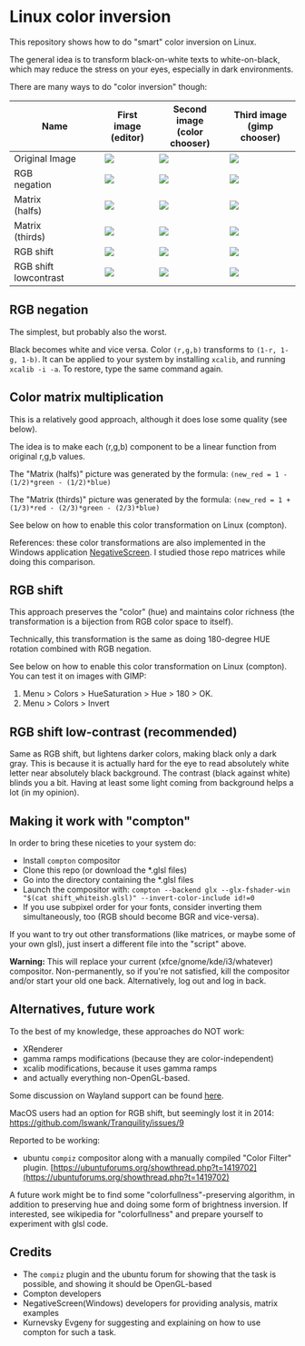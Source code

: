 # Linux color inversion

This repository shows how to do "smart" color inversion on Linux.

The general idea is to transform black-on-white texts to white-on-black, which may reduce the stress on your eyes, especially in dark environments.

There are many ways to do "color inversion" though:

Name | First image <br/>(editor) | Second image <br/>(color chooser) | Third image <br/>(gimp chooser)
---- | ---- | ---- | ----
Original Image| ![](./doc/editor.png) | ![](./doc/img4.png) | ![](./doc/gchooser.png)
RGB <br/>negation | ![](./doc/editor_rgb.png) | ![](./doc/img4_rgb.png) | ![](./doc/gchooser_rgb.png)
Matrix <br/>(halfs) | ![](./doc/editor_matrix_half.png) | ![](./doc/img4_matrix_half.png) | ![](./doc/gchooser_matrix_half.png)
Matrix <br/>(thirds) | ![](./doc/editor_matrix_third.png) | ![](./doc/img4_matrix_third.png) | ![](./doc/gchooser_matrix_third.png)
RGB shift | ![](./doc/editor_shift.png) | ![](./doc/img4_shift.png) | ![](./doc/gchooser_shift.png)
RGB shift lowcontrast | ![](./doc/editor_shift_nocontrast.png) | ![](./doc/img4_shift_nocontrast.png) | ![](./doc/gchooser_shift_nocontrast.png)

## RGB negation
The simplest, but probably also the worst.

Black becomes white and vice versa. Color `(r,g,b)` transforms to `(1-r, 1-g, 1-b)`. It can be applied to your system by installing `xcalib`, and running `xcalib -i -a`. To restore, type the same command again.

## Color matrix multiplication
This is a relatively good approach, although it does lose some quality (see below).

The idea is to make each (r,g,b) component to be a linear function from original r,g,b values.

The "Matrix (halfs)" picture was generated by the formula: `(new_red = 1 - (1/2)*green - (1/2)*blue)`

The "Matrix (thirds)" picture was generated by the formula: `(new_red = 1 + (1/3)*red - (2/3)*green - (2/3)*blue)`

See below on how to enable this color transformation on Linux (compton).

References: these color transformations are also implemented in the Windows application [NegativeScreen](https://github.com/mlaily/NegativeScreen). I studied those repo matrices while doing this comparison.

## RGB shift

This approach preserves the "color" (hue) and maintains color richness (the transformation is a bijection from RGB color space to itself).

Technically, this transformation is the same as doing 180-degree HUE rotation combined with RGB negation.

See below on how to enable this color transformation on Linux (compton). You can test it on images with GIMP:
1. Menu > Colors > HueSaturation > Hue > 180 > OK.
2. Menu > Colors > Invert

## RGB shift low-contrast (recommended)
Same as RGB shift, but lightens darker colors, making black only a dark gray.  This is because it is actually hard for the eye to read absolutely white letter near absolutely black background. The contrast (black against white) blinds you a bit. Having at least some light coming from background helps a lot (in my opinion).

## Making it work with "compton"

In order to bring these niceties to your system do:

* Install `compton` compositor
* Clone this repo (or download the *.glsl files)
* Go into the directory containing the *.glsl files
* Launch the compositor with: `compton --backend glx --glx-fshader-win "$(cat shift_whiteish.glsl)" --invert-color-include id!=0`
* If you use subpixel order for your fonts, consider inverting them simultaneously, too (RGB should become BGR and vice-versa).

If you want to try out other transformations (like matrices, or maybe some of your own glsl), just insert a different file into the "script" above.

**Warning:** This will replace your current (xfce/gnome/kde/i3/whatever) compositor. Non-permanently, so if you're not satisfied, kill the compositor and/or start your old one back. Alternatively, log out and log in back.

## Alternatives, future work

To the best of my knowledge, these approaches do NOT work:

* XRenderer
* gamma ramps modifications (because they are color-independent)
* xcalib modifications, because it uses gamma ramps
* and actually everything non-OpenGL-based.

Some discussion on Wayland support can be found [here](https://github.com/vn971/linux-color-inversion/issues/2).

MacOS users had an option for RGB shift, but seemingly lost it in 2014: https://github.com/lswank/Tranquility/issues/9

Reported to be working:

* ubuntu `compiz` compositor along with a manually compiled "Color Filter" plugin. [https://ubuntuforums.org/showthread.php?t=1419702](https://ubuntuforums.org/showthread.php?t=1419702)

A future work might be to find some "colorfullness"-preserving algorithm, in addition to preserving hue and doing some form of brightness inversion. If interested, see wikipedia for "colorfullness" and prepare yourself to experiment with glsl code.

## Credits


* The `compiz` plugin and the ubuntu forum for showing that the task is possible, and showing it should be OpenGL-based
* Compton developers
* NegativeScreen(Windows) developers for providing analysis, matrix examples
* Kurnevsky Evgeny for suggesting and explaining on how to use compton for such a task.
